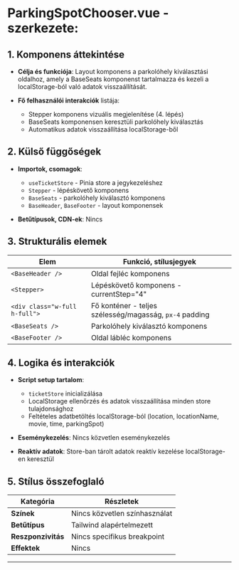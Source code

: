 # **ParkingSpotChooser.vue - szerkezete:**

## **1. Komponens áttekintése**

- **Célja és funkciója**: Layout komponens a parkolóhely kiválasztási oldalhoz, amely a BaseSeats komponenst tartalmazza és kezeli a localStorage-ból való adatok visszaállítását.

- **Fő felhasználói interakciók** listája:
  - Stepper komponens vizuális megjelenítése (4. lépés)
  - BaseSeats komponensen keresztüli parkolóhely kiválasztás
  - Automatikus adatok visszaállítása localStorage-ből

## **2. Külső függőségek**

- **Importok, csomagok**:
  - `useTicketStore` - Pinia store a jegykezeléshez
  - `Stepper` - lépéskövető komponens
  - `BaseSeats` - parkolóhely kiválasztó komponens
  - `BaseHeader`, `BaseFooter` - layout komponensek

- **Betűtípusok, CDN-ek**: Nincs

## **3. Strukturális elemek**

| **Elem** | **Funkció, stílusjegyek** |
|----------|---------------------------|
| `<BaseHeader />` | Oldal fejléc komponens |
| `<Stepper>` | Lépéskövető komponens - currentStep="4" |
| `<div class="w-full h-full">` | Fő konténer - teljes szélesség/magasság, `px-4` padding |
| `<BaseSeats />` | Parkolóhely kiválasztó komponens |
| `<BaseFooter />` | Oldal lábléc komponens |

## **4. Logika és interakciók**

- **Script setup tartalom**:
  - `ticketStore` inicializálása
  - LocalStorage ellenőrzés és adatok visszaállítása minden store tulajdonsághoz
  - Feltételes adatbetöltés localStorage-ból (location, locationName, movie, time, parkingSpot)

- **Eseménykezelés**: Nincs közvetlen eseménykezelés

- **Reaktív adatok**: Store-ban tárolt adatok reaktív kezelése localStorage-en keresztül

## **5. Stílus összefoglaló**

| **Kategória** | **Részletek** |
|---------------|---------------|
| **Színek** | Nincs közvetlen színhasználat |
| **Betűtípus** | Tailwind alapértelmezett |
| **Reszponzivitás** | Nincs specifikus breakpoint |
| **Effektek** | Nincs |

---
